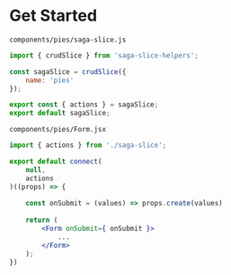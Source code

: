 # Get Started

`components/pies/saga-slice.js`

```javascript
import { crudSlice } from 'saga-slice-helpers';

const sagaSlice = crudSlice({
    name: 'pies'
});

export const { actions } = sagaSlice;
export default sagaSlice;
```

`components/pies/Form.jsx`

```jsx
import { actions } from './saga-slice';

export default connect(
    null,
    actions
)((props) => {
    
    const onSubmit = (values) => props.create(values)
    
    return (
        <Form onSubmit={ onSubmit }>
            ...
        </Form>
    );
})
```



